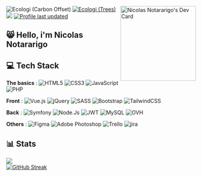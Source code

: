 <a href="https://app.daily.dev/Neerfix"><img align="right" src="https://api.daily.dev/devcards/19e226a750b24780a2900101793b0c56.png?r=ea3" width="200" alt="Nicolas Notararigo's Dev Card"/></a>
![Ecologi (Carbon Offset)](https://img.shields.io/ecologi/carbon/nicolas)
[![Ecologi (Trees)](https://img.shields.io/ecologi/trees/nicolas)](https://ecologi.com/nicolas?r=601c4c73fc8815001c54b6e1)
![](https://komarev.com/ghpvc/?username=neerfix&label=%20Profile%20Views&color=blue&flat)
[![Profile last updated](https://img.shields.io/github/last-commit/Neerfix/Neerfix/main?label=Last%20updated&flat)](https://github.com/neerfix/neerfix/commits)

## 😸 Hello, i'm Nicolas Notararigo


## 💻 Tech Stack

**The basics** : ![HTML5](https://img.shields.io/badge/HTML5-%23E34F26.svg?style=flat-square&logo=html5&logoColor=white) ![CSS3](https://img.shields.io/badge/CSS3-%231572B6.svg?style=flat-square&logo=css3&logoColor=white) ![JavaScript](https://img.shields.io/badge/JavaScript-%23323330.svg?style=flat-square&logo=javascript&logoColor=%23F7DF1E) ![PHP](https://img.shields.io/badge/PHP-%23777BB4.svg?style=flat-square&logo=php&logoColor=white) 

**Front** : ![Vue.js](https://img.shields.io/badge/Vuejs-%2335495e.svg?style=flat-square&logo=vuedotjs&logoColor=%234FC08D) ![jQuery](https://img.shields.io/badge/jQuery-%230769AD.svg?style=flat-square&logo=jquery&logoColor=white) ![SASS](https://img.shields.io/badge/SaSS-hotpink.svg?style=flat-square&logo=SASS&logoColor=white)  ![Bootstrap](https://img.shields.io/badge/Bootstrap-%23563D7C.svg?style=flat-square&logo=bootstrap&logoColor=white) ![TailwindCSS](https://img.shields.io/badge/TailwindCSS-%2338B2AC.svg?style=flat-square&logo=tailwind-css&logoColor=white) 

**Back** : ![Symfony](https://img.shields.io/badge/Symfony-%23000000.svg?style=flat-square&logo=symfony&logoColor=white) ![Node.Js](https://img.shields.io/badge/node.js-%036d02.svg?style=flat-square&logo=node.js&logoColor=white&color=036d02) ![JWT](https://img.shields.io/badge/JWT-black?style=flat-square&logo=JSON%20web%20tokens) ![MySQL](https://img.shields.io/badge/MySQL-%2300f.svg?style=flat-square&logo=mysql&logoColor=white) ![OVH](https://img.shields.io/badge/ovh-%23430098.svg?style=flat-square&logo=ovh&logoColor=white)

**Others** : ![Figma](https://img.shields.io/badge/Figma-%23F24E1E.svg?style=flat-square&logo=figma&logoColor=white) ![Adobe Photoshop](https://img.shields.io/badge/Photoshop-%2331A8FF.svg?style=flat-square&logo=adobephotoshop&logoColor=white)  ![Trello](https://img.shields.io/badge/Trello-%23026AA7.svg?style=flat-square&logo=Trello&logoColor=white) ![jira](https://img.shields.io/badge/Jira-%23026AA7.svg?style=flat-square&logo=Jira&logoColor=white&color=0047B2)

## 📊 Stats
![](https://github-readme-stats.vercel.app/api?username=neerfix&theme=dracula&hide_border=true&include_all_commits=true&count_private=true)<br/>
[![GitHub Streak](https://github-readme-streak-stats.herokuapp.com?user=neerfix&theme=dracula&hide_border=true&date_format=j%20M%5B%20Y%5D)](https://git.io/streak-stats)
